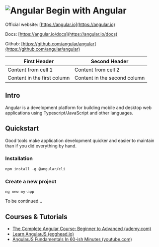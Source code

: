 # ![Angular](https://rawgit.com/asankasri/begin-with-it-alpha/master/icons/angular_128x128.png "Angular") Begin with Angular

Official website: [https://angular.io](https://angular.io)

Docs: [https://angular.io/docs](https://angular.io/docs)

Github: [https://github.com/angular/angular](https://github.com/angular/angular)

First Header | Second Header
------------ | -------------
Content from cell 1 | Content from cell 2
Content in the first column | Content in the second column

## Intro

Angular is a development platform for building mobile and desktop web applications using Typescript/JavaScript and other languages.

## Quickstart

Good tools make application development quicker and easier to maintain than if you did everything by hand.

### Installation

```
npm install -g @angular/cli
```

### Create a new project

```
ng new my-app
```

To be continued...

## Courses & Tutorials

* [The Complete Angular Course: Beginner to Advanced (udemy.com)](https://www.udemy.com/the-complete-angular-master-class/)
* [Learn AngularJS (egghead.io)](https://egghead.io/articles/new-to-angularjs-start-learning-here)
* [AngularJS Fundamentals In 60-ish Minutes (youtube.com)](https://www.youtube.com/watch?v=i9MHigUZKEM)
